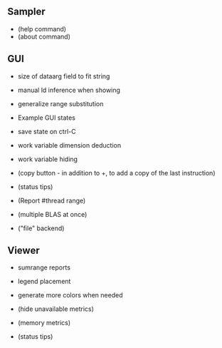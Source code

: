 Sampler
-------
* (help command)
* (about command)


GUI
---
* size of dataarg field to fit string
* manual ld inference when showing
* generalize range substitution
* Example GUI states
* save state on ctrl-C
* work variable dimension deduction
* work variable hiding

* (copy button - in addition to +, to add a copy of the last instruction) 
* (status tips)
* (Report #thread range)
* (multiple BLAS at once)
* ("file" backend)


Viewer
------
* sumrange reports
* legend placement
* generate more colors when needed

* (hide unavailable metrics)
* (memory metrics)
* (status tips)
